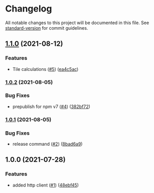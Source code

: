 # Changelog

All notable changes to this project will be documented in this file. See [standard-version](https://github.com/conventional-changelog/standard-version) for commit guidelines.

## [1.1.0](https://github.com/MapColonies/mc-utils/compare/v1.0.2...v1.1.0) (2021-08-12)


### Features

* Tile calculations ([#5](https://github.com/MapColonies/mc-utils/issues/5)) ([ea4c5ac](https://github.com/MapColonies/mc-utils/commit/ea4c5ac0941c7ee3d7c999e4034c0c44339db643))

### [1.0.2](https://github.com/MapColonies/mc-utils/compare/v1.0.1...v1.0.2) (2021-08-05)


### Bug Fixes

* prepublish for npm v7 ([#4](https://github.com/MapColonies/mc-utils/issues/4)) ([382bf72](https://github.com/MapColonies/mc-utils/commit/382bf7236622668fd213bfa86911288d33cb24da))

### [1.0.1](https://github.com/MapColonies/mc-utils/compare/v1.0.0...v1.0.1) (2021-08-05)


### Bug Fixes

* release command ([#2](https://github.com/MapColonies/mc-utils/issues/2)) ([8bad6a9](https://github.com/MapColonies/mc-utils/commit/8bad6a98de6359aa94ca22723a5ab7968e8b22a1))

## 1.0.0 (2021-07-28)


### Features

* added http client ([#1](https://github.com/MapColonies/mc-utils/issues/1)) ([48ebf45](https://github.com/MapColonies/mc-utils/commit/48ebf45a62f07ae71cb1b23e8a6ad662da56590f))

